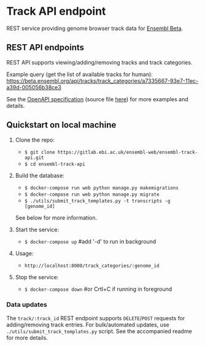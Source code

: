 # Track API endpoint

REST service providing genome browser track data for [Ensembl Beta](https://beta.ensembl.org).

## REST API endpoints

REST API supports viewing/adding/removing tracks and track categories.

Example query (get the list of available tracks for human): https://beta.ensembl.org/api/tracks/track_categories/a7335667-93e7-11ec-a39d-005056b38ce3

See the [OpenAPI specification](https://editor.swagger.io/?url=https://raw.githubusercontent.com/Ensembl/ensembl-web-track-api/refs/heads/dev/ensembl-track-api.openapi.yaml) (source file [here](https://github.com/Ensembl/ensembl-web-track-api/blob/dev/ensembl-track-api.openapi.yaml)) for more examples and details.

## Quickstart on local machine

1. Clone the repo:

    - `$ git clone https://gitlab.ebi.ac.uk/ensembl-web/ensembl-track-api.git`
    - `$ cd ensembl-track-api`

2. Build the database:

    - `$ docker-compose run web python manage.py makemigrations`
    - `$ docker-compose run web python manage.py migrate`
    - `$ ./utils/submit_track_templates.py -t transcripts -g [genome_id]`

    See below for more information.

3. Start the service:

    - `$ docker-compose up` #add '-d' to run in background

4. Usage:

    - `http://localhost:8000/track_categories/:genome_id`

5. Stop the service:
    - `$ docker-compose down` #or Crtl+C if running in foreground

### Data updates

The `track/:track_id` REST endpoint supports `DELETE`/`POST` requests for adding/removing track entries. 
For bulk/automated updates, use `./utils/submit_track_templates.py` script. See the accompanied readme for more details.


